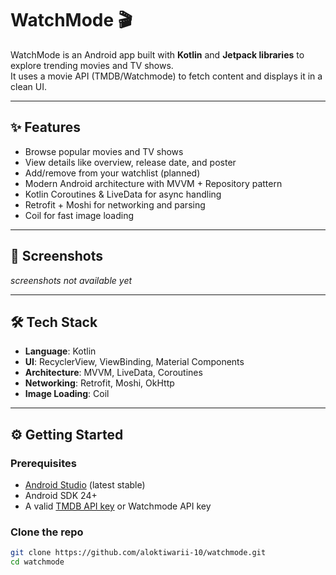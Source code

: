 # WatchMode 🎬

WatchMode is an Android app built with **Kotlin** and **Jetpack libraries** to explore trending movies and TV shows.  
It uses a movie API (TMDB/Watchmode) to fetch content and displays it in a clean UI.

---

## ✨ Features
- Browse popular movies and TV shows
- View details like overview, release date, and poster
- Add/remove from your watchlist (planned)
- Modern Android architecture with MVVM + Repository pattern
- Kotlin Coroutines & LiveData for async handling
- Retrofit + Moshi for networking and parsing
- Coil for fast image loading

---

## 📸 Screenshots
_screenshots not available yet_

---

## 🛠 Tech Stack
- **Language**: Kotlin  
- **UI**: RecyclerView, ViewBinding, Material Components  
- **Architecture**: MVVM, LiveData, Coroutines  
- **Networking**: Retrofit, Moshi, OkHttp  
- **Image Loading**: Coil  

---

## ⚙️ Getting Started

### Prerequisites
- [Android Studio](https://developer.android.com/studio) (latest stable)
- Android SDK 24+
- A valid [TMDB API key](https://developers.themoviedb.org/3) or Watchmode API key

### Clone the repo
```bash
git clone https://github.com/aloktiwarii-10/watchmode.git
cd watchmode
